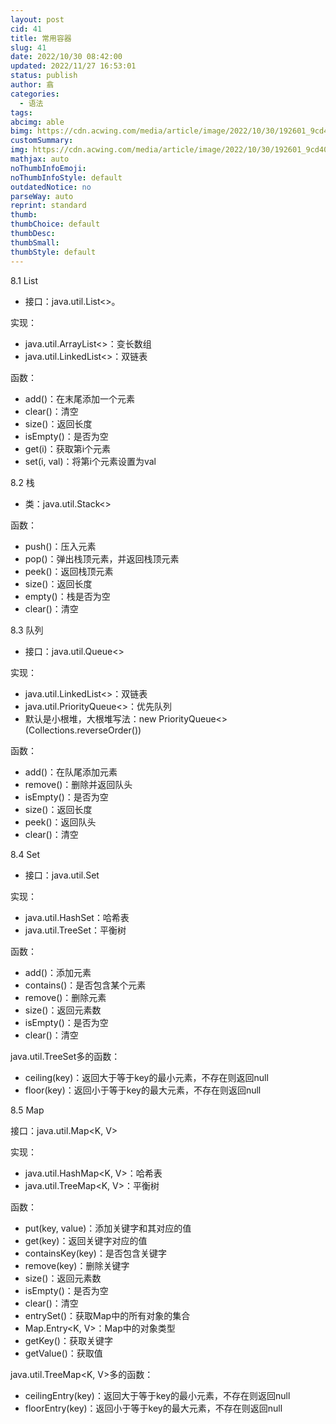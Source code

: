 ```yaml
---
layout: post
cid: 41
title: 常用容器
slug: 41
date: 2022/10/30 08:42:00
updated: 2022/11/27 16:53:01
status: publish
author: 翕
categories: 
  - 语法
tags: 
abcimg: able
bimg: https://cdn.acwing.com/media/article/image/2022/10/30/192601_9cd40b9058-Java.jfif
customSummary: 
img: https://cdn.acwing.com/media/article/image/2022/10/30/192601_9cd40b9058-Java.jfif
mathjax: auto
noThumbInfoEmoji: 
noThumbInfoStyle: default
outdatedNotice: no
parseWay: auto
reprint: standard
thumb: 
thumbChoice: default
thumbDesc: 
thumbSmall: 
thumbStyle: default
---
```



8.1 List

 - 接口：java.util.List<>。

实现：

 - java.util.ArrayList<>：变长数组
 - java.util.LinkedList<>：双链表

函数：

 - add()：在末尾添加一个元素
 - clear()：清空
 - size()：返回长度
 - isEmpty()：是否为空
 - get(i)：获取第i个元素
 - set(i, val)：将第i个元素设置为val

8.2 栈

 - 类：java.util.Stack<>

函数：

 - push()：压入元素
 - pop()：弹出栈顶元素，并返回栈顶元素
 - peek()：返回栈顶元素
 - size()：返回长度
 - empty()：栈是否为空
 - clear()：清空

8.3 队列

 - 接口：java.util.Queue<>

实现：

 - java.util.LinkedList<>：双链表
 - java.util.PriorityQueue<>：优先队列
 - 默认是小根堆，大根堆写法：new PriorityQueue<>(Collections.reverseOrder())

函数：

 - add()：在队尾添加元素
 - remove()：删除并返回队头
 - isEmpty()：是否为空
 - size()：返回长度
 - peek()：返回队头
 - clear()：清空

8.4 Set

 - 接口：java.util.Set<K>

实现：

 - java.util.HashSet<K>：哈希表
 - java.util.TreeSet<K>：平衡树

函数：

 - add()：添加元素
 - contains()：是否包含某个元素
 - remove()：删除元素
 - size()：返回元素数
 - isEmpty()：是否为空
 - clear()：清空

java.util.TreeSet多的函数：

 - ceiling(key)：返回大于等于key的最小元素，不存在则返回null
 - floor(key)：返回小于等于key的最大元素，不存在则返回null

8.5 Map

接口：java.util.Map<K, V>

实现：

 - java.util.HashMap<K, V>：哈希表
 - java.util.TreeMap<K, V>：平衡树

函数：

 - put(key, value)：添加关键字和其对应的值
 - get(key)：返回关键字对应的值
 - containsKey(key)：是否包含关键字
 - remove(key)：删除关键字
 - size()：返回元素数
 - isEmpty()：是否为空
 - clear()：清空
 - entrySet()：获取Map中的所有对象的集合
 - Map.Entry<K, V>：Map中的对象类型
 - getKey()：获取关键字
 - getValue()：获取值

java.util.TreeMap<K, V>多的函数：

 - ceilingEntry(key)：返回大于等于key的最小元素，不存在则返回null
 - floorEntry(key)：返回小于等于key的最大元素，不存在则返回null